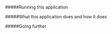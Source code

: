 

#####Running this application

   
#####What this application does and how it does

     
#####Going further


